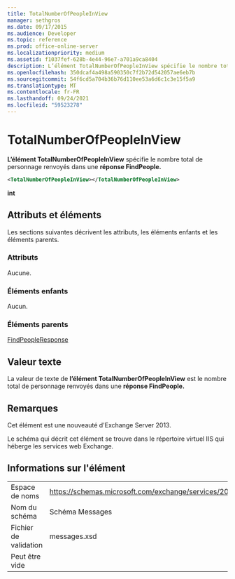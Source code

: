 ```yaml
---
title: TotalNumberOfPeopleInView
manager: sethgros
ms.date: 09/17/2015
ms.audience: Developer
ms.topic: reference
ms.prod: office-online-server
ms.localizationpriority: medium
ms.assetid: f1037fef-628b-4e44-96e7-a701a9ca8404
description: L’élément TotalNumberOfPeopleInView spécifie le nombre total de personnage renvoyés dans une réponse FindPeople.
ms.openlocfilehash: 350dcaf4a498a590350c7f2b72d542057ae6eb7b
ms.sourcegitcommit: 54f6cd5a704b36b76d110ee53a6d6c1c3e15f5a9
ms.translationtype: MT
ms.contentlocale: fr-FR
ms.lasthandoff: 09/24/2021
ms.locfileid: "59523278"
---
```

# <a name="totalnumberofpeopleinview"></a>TotalNumberOfPeopleInView

**L’élément TotalNumberOfPeopleInView** spécifie le nombre total de personnage renvoyés dans une **réponse FindPeople.** 
  
```XML
<TotalNumberOfPeopleInView></TotalNumberOfPeopleInView>
```

 **int**
## <a name="attributes-and-elements"></a>Attributs et éléments

Les sections suivantes décrivent les attributs, les éléments enfants et les éléments parents.
  
### <a name="attributes"></a>Attributs

Aucune.
  
### <a name="child-elements"></a>Éléments enfants

Aucun.
  
### <a name="parent-elements"></a>Éléments parents

[FindPeopleResponse](findpeopleresponse.md)
  
## <a name="text-value"></a>Valeur texte

La valeur de texte de **l’élément TotalNumberOfPeopleInView** est le nombre total de personnage renvoyés dans une **réponse FindPeople.** 
  
## <a name="remarks"></a>Remarques

Cet élément est une nouveauté d'Exchange Server 2013.
  
Le schéma qui décrit cet élément se trouve dans le répertoire virtuel IIS qui héberge les services web Exchange.
  
## <a name="element-information"></a>Informations sur l'élément

|||
|:-----|:-----|
|Espace de noms  <br/> |https://schemas.microsoft.com/exchange/services/2006/messages  <br/> |
|Nom du schéma  <br/> |Schéma Messages  <br/> |
|Fichier de validation  <br/> |messages.xsd  <br/> |
|Peut être vide  <br/> ||
   

